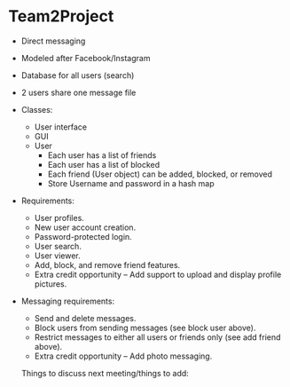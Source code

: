 # Team2Project
- Direct messaging
- Modeled after Facebook/Instagram
- Database for all users (search)
- 2 users share one message file
- Classes:
  - User interface
  - GUI
  - User
    - Each user has a list of friends
    - Each user has a list of blocked
    - Each friend (User object) can be added, blocked, or removed
    - Store Username and password in a hash map
- Requirements:
  - User profiles.
  - New user account creation.
  - Password-protected login.
  - User search.
  - User viewer.
  - Add, block, and remove friend features.
  - Extra credit opportunity – Add support to upload and display profile pictures.
- Messaging requirements:
  - Send and delete messages.
  - Block users from sending messages (see block user above).
  - Restrict messages to either all users or friends only (see add friend above).
  - Extra credit opportunity – Add photo messaging.

  Things to discuss next meeting/things to add:

